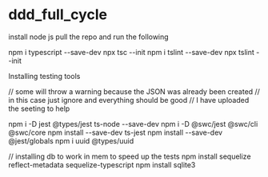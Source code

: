 # ddd_full_cycle
install node js
pull the repo and run the following 

npm i typescript --save-dev
npx tsc --init
npm i tslint --save-dev
npx tslint --init     

Installing testing tools

// some will throw a warning because the JSON was already been created
// in this case just ignore and everything should be good
// I have uploaded the seeting to help

npm i -D jest @types/jest ts-node --save-dev
npm i -D @swc/jest @swc/cli @swc/core
npm install --save-dev ts-jest
npm install --save-dev @jest/globals
npm i uuid @types/uuid

// installing db to work in mem to speed up the tests
 npm install sequelize reflect-metadata sequelize-typescript
 npm install sqlite3
